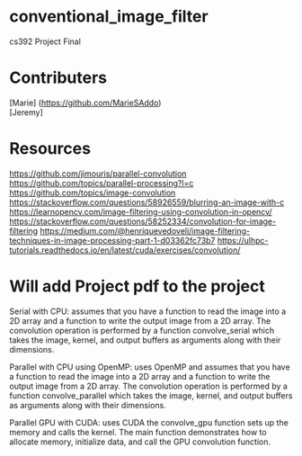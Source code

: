 # conventional_image_filter
cs392 Project Final

# Contributers
[Marie] (https://github.com/MarieSAddo)\
[Jeremy] 


# Resources
https://github.com/jimouris/parallel-convolution
https://github.com/topics/parallel-processing?l=c
https://github.com/topics/image-convolution
https://stackoverflow.com/questions/58926559/blurring-an-image-with-c
https://learnopencv.com/image-filtering-using-convolution-in-opencv/
https://stackoverflow.com/questions/58252334/convolution-for-image-filtering
https://medium.com/@henriquevedoveli/image-filtering-techniques-in-image-processing-part-1-d03362fc73b7
https://ulhpc-tutorials.readthedocs.io/en/latest/cuda/exercises/convolution/

# Will add Project pdf to the project 

Serial with CPU: assumes that you have a function to read the image 
into a 2D array and a function to write the output image from a 2D array. The 
convolution operation is performed by a function convolve_serial which 
takes the 
image, kernel, and output buffers as arguments along with their 
dimensions.

Parallel with CPU using OpenMP: uses OpenMP and assumes that you have a 
function to read the image into a 2D array and a function to write the output image 
from a 2D array. The convolution operation is performed by a function 
convolve_parallel which takes the image, kernel, and output buffers as 
arguments along with their dimensions.

Parallel GPU with CUDA: uses CUDA the convolve_gpu function sets up the 
memory and calls the kernel. The main function demonstrates how to 
allocate memory, initialize data, and call the GPU convolution function.
